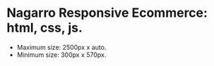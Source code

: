 # Nagarro Responsive Ecommerce: html, css, js.

* Maximum size: 2500px x auto. 
* Minimum size: 300px x 570px.